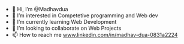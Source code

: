 - 👋 Hi, I’m @Madhavdua
- 👀 I’m interested in Competetive programming and Web dev
- 🌱 I’m currently learning Web Development
- 💞️ I’m looking to collaborate on Web Projects
- 📫 How to reach me www.linkedin.com/in/madhav-dua-0831a2224
